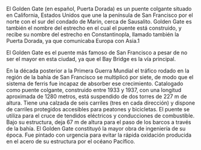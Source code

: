 El Golden Gate (en español, Puerta Dorada) es un puente colgante situado en California, Estados Unidos que une la península de San Francisco por el norte con el sur del condado de Marin, cerca de Sausalito. Golden Gate es también el nombre del estrecho en el cual el puente está construido, y recibe su nombre del estrecho en Constantinopla, llamado también la Puerta Dorada, ya que comunicaba Europa con Asia.1​

El Golden Gate es el puente más famoso de San Francisco a pesar de no ser el mayor en esta ciudad, ya que el Bay Bridge es la vía principal.

En la década posterior a la Primera Guerra Mundial el tráfico rodado en la región de la bahía de San Francisco se multiplicó por siete, de modo que el sistema de ferris fue incapaz de absorber ese crecimiento. Catalogado como puente colgante, construido entre 1933 y 1937, con una longitud aproximada de 1280 metros, está suspendido de dos torres de 227 m de altura. Tiene una calzada de seis carriles (tres en cada dirección) y dispone de carriles protegidos accesibles para peatones y bicicletas. El puente se utiliza para el cruce de tendidos eléctricos y conducciones de combustible. Bajo su estructura, deja 67 m de altura para el paso de los barcos a través de la bahía. El Golden Gate constituyó la mayor obra de ingeniería de su época. Fue pintado con urgencia para evitar la rápida oxidación producida en el acero de su estructura por el océano Pacífico.

